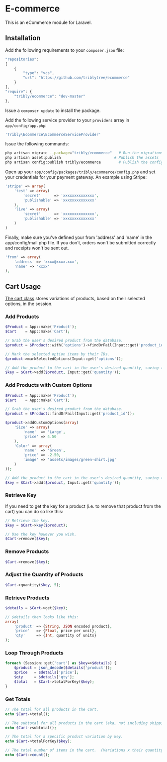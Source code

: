 E-commerce
==============
This is an eCommerce module for Laravel.

Installation
------------
Add the following requirements to your `composer.json` file:
```javascript
"repositories":
[
	{
		"type": "vcs",
		"url": "https://github.com/triblytree/ecommerce"
	}
],
"require": {
	"tribly/ecommerce": "dev-master"
},
```

Issue a `composer update` to install the package.

Add the following service provider to your `providers` array in `app/config/app.php`:
```php
'Tribly\Ecommerce\EcommerceServiceProvider'
```

Issue the following commands:
```bash
php artisan migrate --package="tribly/ecommerce"   # Run the migrations
php artisan asset:publish                        # Publish the assets
php artisan config:publish tribly/ecommerce        # Publish the config
```

Open up your `app/config/packages/tribly/ecommerce/config.php` and set your credentials for your payment gateway. An example using Stripe:
```php
'stripe' => array(
	'test' => array(
		'secret'      => 'xxxxxxxxxxxxxx',
		'publishable' => 'xxxxxxxxxxxxxx'
	),
	'live' => array(
		'secret'      => 'xxxxxxxxxxxxxx',
		'publishable' => 'xxxxxxxxxxxxxx'
	)
)
```

Finally, make sure you've defined your from 'address' and 'name' in the app/config/mail.php file. If you don't, orders won't be submitted correctly and receipts won't be sent out.

```php
'from' => array(
	'address' => 'xxxx@xxxx.xxx',
	'name' => 'xxxx'
),
```

Cart Usage
----------
[The cart class](https://github.com/JVMartin/angel-products/blob/master/src/Angel/Products/Cart.php) stores variations of products, based on their selected options, in the session.

### Add Products
```php
$Product = App::make('Product');
$Cart    = App::make('Cart');

// Grab the user's desired product from the database.
$product = $Product::with('options')->findOrFail(Input::get('product_id'));

// Mark the selected option items by their IDs.
$product->markSelectedOptions(Input::get('options'));

// Add the product to the cart in the user's desired quantity, saving the unique key for accessing it later.
$key = $Cart->add($product, Input::get('quantity'));
```

### Add Products with Custom Options
```php
$Product = App::make('Product');
$Cart    = App::make('Cart');

// Grab the user's desired product from the database.
$product = $Product::findOrFail(Input::get('product_id'));

$product->addCustomOptions(array(
	'Size' => array(
		'name'  => 'Large',
		'price' => 4.50
	),
	'Color' => array(
		'name'  => 'Green',
		'price' => -2.50,
		'image' => 'assets/images/green-shirt.jpg'
	)
));

// Add the product to the cart in the user's desired quantity, saving the unique key for accessing it later.
$key = $Cart->add($product, Input::get('quantity'));
```

### Retrieve Key
If you need to get the key for a product (i.e. to remove that product from the cart) you can do so like this:
```php
// Retrieve the key.
$key = $Cart->key($product);

// Use the key however you wish.
$Cart->remove($key);
```

### Remove Products
```php
$Cart->remove($key);
```

### Adjust the Quantity of Products
```php
$Cart->quantity($key, 5);
```

### Retrieve Products
```php
$details = $Cart->get($key);

// $details then looks like this:
array(
	'product' => {String, JSON encoded product},
	'price'   => {Float, price per unit},
	'qty'     => {Int, quantity of units}
);
```

### Loop Through Products
```php
foreach (Session::get('cart') as $key=>$details) {
	$product = json_decode($details['product']);
	$price   = $details['price'];
	$qty     = $details['qty'];
	$total   = $Cart->totalForKey($key);
}
```

### Get Totals
```php
// The total for all products in the cart.
echo $Cart->total();

// The subtotal for all products in the cart (aka, not including shipping or discounts)
echo $Cart->subtotal();

// The total for a specific product variation by key.
echo $Cart->totalForKey($key);

// The total number of items in the cart.  (Variations x their quantity)
echo $Cart->count();
```
